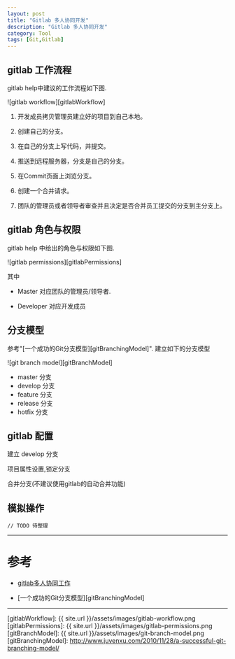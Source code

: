 ```yaml
---
layout: post
title: "Gitlab 多人协同开发"
description: "Gitlab 多人协同开发"
category: Tool
tags: [Git,Gitlab]
---
```



## gitlab 工作流程

gitlab help中建议的工作流程如下图.

![gitlab workflow][gitlabWorkflow]

1. 开发成员拷贝管理员建立好的项目到自己本地。

2. 创建自己的分支。

3. 在自己的分支上写代码，并提交。

4. 推送到远程服务器，分支是自己的分支。

5. 在Commit页面上浏览分支。

6. 创建一个合并请求。

7. 团队的管理员或者领导者审查并且决定是否合并员工提交的分支到主分支上。


## gitlab 角色与权限

gitlab help 中给出的角色与权限如下图.

![gitlab permissions][gitlabPermissions]

其中

* Master 对应团队的管理员/领导者.

* Developer 对应开发成员


## 分支模型

参考"[一个成功的Git分支模型][gitBranchingModel]".
建立如下的分支模型

![git branch model][gitBranchModel]

* master 分支
* develop 分支
* feature 分支
* release 分支
* hotfix 分支

## gitlab 配置

建立 develop 分支

项目属性设置,锁定分支

合并分支(不建议使用gitlab的自动合并功能)

## 模拟操作

	// TODO 待整理




***

# 参考

* [gitlab多人协同工作](http://herry2013git.blog.163.com/blog/static/219568011201341111240751/)

* [一个成功的Git分支模型][gitBranchingModel]


***

[gitlabWorkflow]: {{ site.url }}/assets/images/gitlab-workflow.png
[gitlabPermissions]: {{ site.url }}/assets/images/gitlab-permissions.png
[gitBranchModel]: {{ site.url }}/assets/images/git-branch-model.png
[gitBranchingModel]: http://www.juvenxu.com/2010/11/28/a-successful-git-branching-model/

